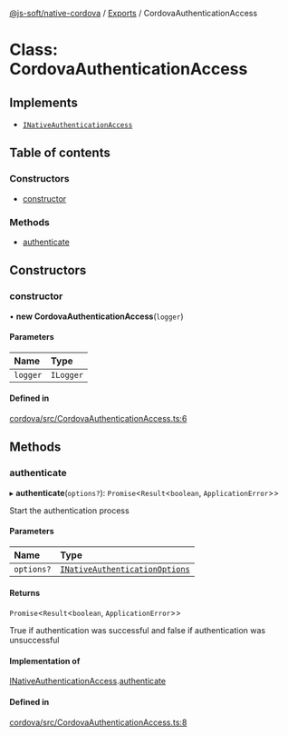 [@js-soft/native-cordova](../README.md) / [Exports](../modules.md) / CordovaAuthenticationAccess

# Class: CordovaAuthenticationAccess

## Implements

- [`INativeAuthenticationAccess`](../interfaces/INativeAuthenticationAccess.md)

## Table of contents

### Constructors

- [constructor](CordovaAuthenticationAccess.md#constructor)

### Methods

- [authenticate](CordovaAuthenticationAccess.md#authenticate)

## Constructors

### constructor

• **new CordovaAuthenticationAccess**(`logger`)

#### Parameters

| Name | Type |
| :------ | :------ |
| `logger` | `ILogger` |

#### Defined in

[cordova/src/CordovaAuthenticationAccess.ts:6](https://github.com/js-soft/ts-native-access/blob/99aa731/packages/cordova/src/CordovaAuthenticationAccess.ts#L6)

## Methods

### authenticate

▸ **authenticate**(`options?`): `Promise`<`Result`<`boolean`, `ApplicationError`\>\>

Start the authentication process

#### Parameters

| Name | Type |
| :------ | :------ |
| `options?` | [`INativeAuthenticationOptions`](../interfaces/INativeAuthenticationOptions.md) |

#### Returns

`Promise`<`Result`<`boolean`, `ApplicationError`\>\>

True if authentication was successful and false if authentication was unsuccessful

#### Implementation of

[INativeAuthenticationAccess](../interfaces/INativeAuthenticationAccess.md).[authenticate](../interfaces/INativeAuthenticationAccess.md#authenticate)

#### Defined in

[cordova/src/CordovaAuthenticationAccess.ts:8](https://github.com/js-soft/ts-native-access/blob/99aa731/packages/cordova/src/CordovaAuthenticationAccess.ts#L8)
